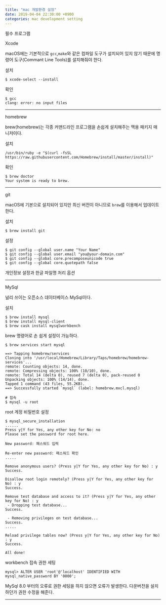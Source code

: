 ```yaml
---
title: "mac 개발환경 설정"
date: 2019-04-04 22:30:00 +0900
categories: mac development setting
---
```

필수 프로그램

Xcode

macOS에는 기본적으로 `gcc`,`make`와 같은 컴파일 도구가 설치되어 있지 않기 때문에 명령어 도구(Commant Line Tools)를 설치해줘야 한다.

설치
```
$ xcode-select --install
```
확인
```
$ gcc
clang: error: no input files
```
---
homebrew

brew(homebrew)는 각종 커맨드라인 프로그램을 손쉽게 설치해주는 맥용 패키지 매니저이다.

설치
```
/usr/bin/ruby -e "$(curl -fsSL https://raw.githubusercontent.com/Homebrew/install/master/install)"
```

확인
```
$ brew doctor
Your system is ready to brew.
```
---
git

macOS에 기본으로 설치되어 있지만 최신 버전이 아니므로 `brew`를 이용해서 업데이트 한다.

설치
```
$ brew install git
```
설정
```
$ git config --global user.name "Your Name"
$ git config --global user.email "you@your-domain.com"
$ git config --global core.precomposeunicode true
$ git config --global core.quotepath false
```
개인정보 설정과 한글 파일명 처리 옵션

---

MySql

널리 쓰이는 오픈소스 데이터베이스 MySql이다.

설치
```
$ brew install mysql
$ brew install mysql-client
$ brew cask install mysqlworkbench
```

brew 명령어로 손 쉽게 설정이 가능하다.
```
$ brew services start mysql

==> Tapping homebrew/services
Cloning into '/usr/local/Homebrew/Library/Taps/homebrew/homebrew-services'...
remote: Counting objects: 14, done.
remote: Compressing objects: 100% (10/10), done.
remote: Total 14 (delta 0), reused 7 (delta 0), pack-reused 0
Unpacking objects: 100% (14/14), done.
Tapped 1 command (43 files, 55.2KB).
==> Successfully started `mysql` (label: homebrew.mxcl.mysql)

# 접속
$ mysql -u root
```

root 계정 비밀번호 설정

```
$ mysql_secure_installation
......
Press y|Y for Yes, any other key for No: no
Please set the password for root here.

New password: 패스워드 입력

Re-enter new password: 패스워드 확인
.....

Remove anonymous users? (Press y|Y for Yes, any other key for No) : y
Success.

Disallow root login remotely? (Press y|Y for Yes, any other key for No) : y
Success.

Remove test database and access to it? (Press y|Y for Yes, any other key for No) : y
 - Dropping test database...
Success.

 - Removing privileges on test database...
Success.
.....

Reload privilege tables now? (Press y|Y for Yes, any other key for No) : y
Success.

All done!
```

workbench 접속 권한 세팅
```
mysql> ALTER USER 'root'@'localhost' IDENTIFIED WITH mysql_native_password BY '0000';
```
MySql 8.0 부터의 오류로 권한 세팅을 하지 않으면 오류가 발생한다. 다운버전을 설치하던가 권한 수정을 해준다.

---